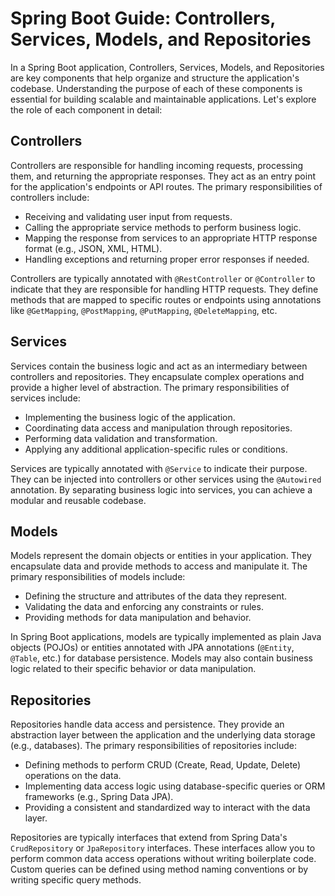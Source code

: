 # Spring Boot Guide: Controllers, Services, Models, and Repositories

In a Spring Boot application, Controllers, Services, Models, and Repositories are key components that help organize and structure the application's codebase. Understanding the purpose of each of these components is essential for building scalable and maintainable applications. Let's explore the role of each component in detail:

## Controllers

Controllers are responsible for handling incoming requests, processing them, and returning the appropriate responses. They act as an entry point for the application's endpoints or API routes. The primary responsibilities of controllers include:

- Receiving and validating user input from requests.
- Calling the appropriate service methods to perform business logic.
- Mapping the response from services to an appropriate HTTP response format (e.g., JSON, XML, HTML).
- Handling exceptions and returning proper error responses if needed.

Controllers are typically annotated with `@RestController` or `@Controller` to indicate that they are responsible for handling HTTP requests. They define methods that are mapped to specific routes or endpoints using annotations like `@GetMapping`, `@PostMapping`, `@PutMapping`, `@DeleteMapping`, etc.

## Services

Services contain the business logic and act as an intermediary between controllers and repositories. They encapsulate complex operations and provide a higher level of abstraction. The primary responsibilities of services include:

- Implementing the business logic of the application.
- Coordinating data access and manipulation through repositories.
- Performing data validation and transformation.
- Applying any additional application-specific rules or conditions.

Services are typically annotated with `@Service` to indicate their purpose. They can be injected into controllers or other services using the `@Autowired` annotation. By separating business logic into services, you can achieve a modular and reusable codebase.

## Models

Models represent the domain objects or entities in your application. They encapsulate data and provide methods to access and manipulate it. The primary responsibilities of models include:

- Defining the structure and attributes of the data they represent.
- Validating the data and enforcing any constraints or rules.
- Providing methods for data manipulation and behavior.

In Spring Boot applications, models are typically implemented as plain Java objects (POJOs) or entities annotated with JPA annotations (`@Entity`, `@Table`, etc.) for database persistence. Models may also contain business logic related to their specific behavior or data manipulation.

## Repositories

Repositories handle data access and persistence. They provide an abstraction layer between the application and the underlying data storage (e.g., databases). The primary responsibilities of repositories include:

- Defining methods to perform CRUD (Create, Read, Update, Delete) operations on the data.
- Implementing data access logic using database-specific queries or ORM frameworks (e.g., Spring Data JPA).
- Providing a consistent and standardized way to interact with the data layer.

Repositories are typically interfaces that extend from Spring Data's `CrudRepository` or `JpaRepository` interfaces. These interfaces allow you to perform common data access operations without writing boilerplate code. Custom queries can be defined using method naming conventions or by writing specific query methods.
